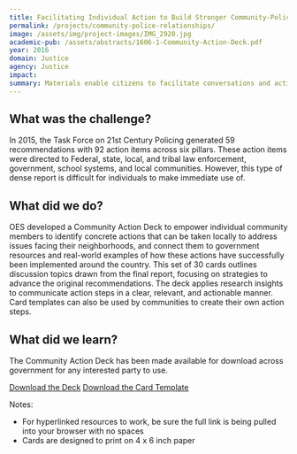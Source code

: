 ```yaml
---
title: Facilitating Individual Action to Build Stronger Community-Police Relationships
permalink: /projects/community-police-relationships/
image: /assets/img/project-images/IMG_2920.jpg
academic-pub: /assets/abstracts/1606-1-Community-Action-Deck.pdf
year: 2016
domain: Justice
agency: Justice
impact:
summary: Materials enable citizens to facilitate conversations and action planning around better community policing.
---
```


## What was the challenge?

In 2015, the Task Force on 21st Century Policing generated 59 recommendations with 92 action items across six pillars. These action items were directed to Federal, state, local, and tribal law enforcement, government, school systems, and local communities. However, this type of dense report is difficult for individuals to make immediate use of. 

## What did we do?

OES developed a Community Action Deck to empower individual community members to identify concrete actions that can be taken locally to address issues facing their neighborhoods, and connect them to government resources and real-world examples of how these actions have successfully been implemented around the country. This set of 30 cards outlines discussion topics drawn from the final report, focusing on strategies to advance the original recommendations. The deck applies research insights to communicate action steps in a clear, relevant, and actionable manner. Card templates can also be used by communities to create their own action steps. 

## What did we learn?

The Community Action Deck has been made available for download across government for any interested party to use. 

<a class="usa-button" href="{{site.baseurl}}/assets/abstracts/1606-1-Community-Action-Deck.pdf">Download the Deck</a>
<a class="usa-button" href="{{site.baseurl}}/assets/abstracts/1606-2-Community-Action-Deck-Card-Template.pptx">Download the Card Template</a>

Notes:
- For hyperlinked resources to work, be sure the full link is being pulled into your browser with no spaces
- Cards are designed to print on 4 x 6 inch paper


